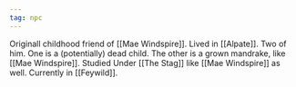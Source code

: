```yaml
---
tag: npc
---
```

Originall childhood friend of [[Mae Windspire]]. Lived in [[Alpate]]. 
Two of him. One is a (potentially) dead child.
The other is a grown mandrake, like [[Mae Windspire]]. Studied Under [[The Stag]] like [[Mae Windspire]] as well. Currently in [[Feywild]].
